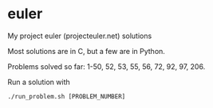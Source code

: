 euler
=====

My project euler (projecteuler.net) solutions

Most solutions are in C, but a few are in Python.

Problems solved so far: 1-50, 52, 53, 55, 56, 72, 92, 97, 206.

Run a solution with 

    ./run_problem.sh [PROBLEM_NUMBER]
